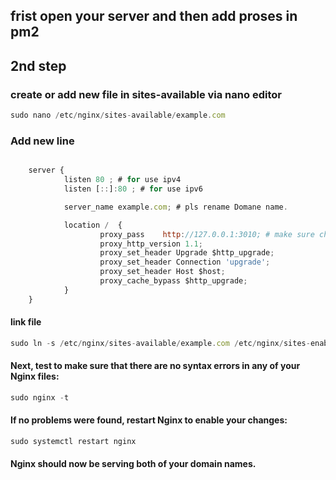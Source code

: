 ## frist open your server and then add proses in pm2 

## 2nd step 

### create or add new file in sites-available  via nano editor 

```javascript
sudo nano /etc/nginx/sites-available/example.com
```

### Add new line 
```javascript

    server {
            listen 80 ; # for use ipv4
            listen [::]:80 ; # for use ipv6

            server_name example.com; # pls rename Domane name.

            location /  {
                    proxy_pass    http://127.0.0.1:3010; # make sure change your service port 
                    proxy_http_version 1.1;
                    proxy_set_header Upgrade $http_upgrade;
                    proxy_set_header Connection 'upgrade';
                    proxy_set_header Host $host;
                    proxy_cache_bypass $http_upgrade;
            }
    }

```
#### link file 
```javascript 
sudo ln -s /etc/nginx/sites-available/example.com /etc/nginx/sites-enabled/
```
#### Next, test to make sure that there are no syntax errors in any of your Nginx files:

```javascript 
sudo nginx -t
```
 
#### If no problems were found, restart Nginx to enable your changes:


```javascript
sudo systemctl restart nginx
```
 
#### Nginx should now be serving both of your domain names.

